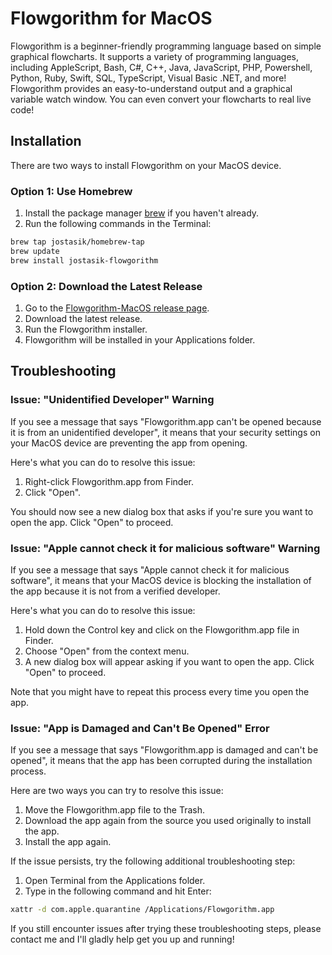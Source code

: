 # Flowgorithm for MacOS

Flowgorithm is a beginner-friendly programming language based on simple graphical flowcharts. It supports a variety of programming languages, including AppleScript, Bash, C#, C++, Java, JavaScript, PHP, Powershell, Python, Ruby, Swift, SQL, TypeScript, Visual Basic .NET, and more! Flowgorithm provides an easy-to-understand output and a graphical variable watch window. You can even convert your flowcharts to real live code!

## Installation

There are two ways to install Flowgorithm on your MacOS device.

### Option 1: Use Homebrew

1.  Install the package manager [brew](https://www.brew.sh) if you haven't already.
2.  Run the following commands in the Terminal:

```bash
brew tap jostasik/homebrew-tap
brew update
brew install jostasik-flowgorithm
```

### Option 2: Download the Latest Release

1.  Go to the [Flowgorithm-MacOS release page](https://github.com/jostasik/Flowgorithm-MacOS/releases).
2.  Download the latest release.
3.  Run the Flowgorithm installer.
4.  Flowgorithm will be installed in your Applications folder.

## Troubleshooting

### Issue: "Unidentified Developer" Warning

If you see a message that says "Flowgorithm.app can't be opened because it is from an unidentified developer", it means that your security settings on your MacOS device are preventing the app from opening.

Here's what you can do to resolve this issue:

1.  Right-click Flowgorithm.app from Finder.
2.  Click "Open".

You should now see a new dialog box that asks if you're sure you want to open the app. Click "Open" to proceed.

### Issue: "Apple cannot check it for malicious software" Warning

If you see a message that says "Apple cannot check it for malicious software", it means that your MacOS device is blocking the installation of the app because it is not from a verified developer.

Here's what you can do to resolve this issue:

1.  Hold down the Control key and click on the Flowgorithm.app file in Finder.
2.  Choose "Open" from the context menu.
3.  A new dialog box will appear asking if you want to open the app. Click "Open" to proceed.

Note that you might have to repeat this process every time you open the app.

### Issue: "App is Damaged and Can't Be Opened" Error

If you see a message that says "Flowgorithm.app is damaged and can't be opened", it means that the app has been corrupted during the installation process.

Here are two ways you can try to resolve this issue:

1.  Move the Flowgorithm.app file to the Trash.
2.  Download the app again from the source you used originally to install the app.
3.  Install the app again.

If the issue persists, try the following additional troubleshooting step:

1.  Open Terminal from the Applications folder.
2.  Type in the following command and hit Enter:

```bash
xattr -d com.apple.quarantine /Applications/Flowgorithm.app
```

If you still encounter issues after trying these troubleshooting steps, please contact me and I'll gladly help get you up and running!
